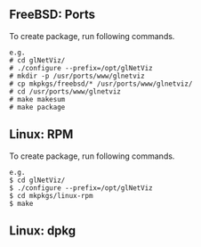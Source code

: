 
FreeBSD: Ports
--------------

To create package, run following commands.

    e.g.
    # cd glNetViz/
    # ./configure --prefix=/opt/glNetViz
    # mkdir -p /usr/ports/www/glnetviz
    # cp mkpkgs/freebsd/* /usr/ports/www/glnetviz/
    # cd /usr/ports/www/glnetviz
    # make makesum
    # make package

Linux: RPM
----------

To create package, run following commands.

    e.g.
    $ cd glNetViz/
    $ ./configure --prefix=/opt/glNetViz
    $ cd mkpkgs/linux-rpm
    $ make

Linux: dpkg
-----------


